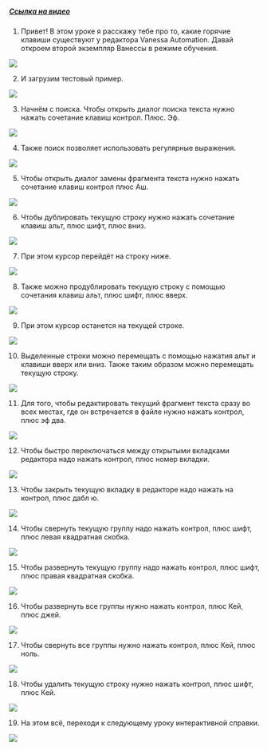 ﻿##### [Ссылка на видео](https://youtu.be/SvA1CXyGrf4)

001. Привет! В этом уроке я расскажу тебе про то, какие горячие клавиши существуют у редактора Vanessa Automation. Давай откроем второй экземпляр Ванессы в режиме обучения.

![](https://vanessa-files.do.bit-erp.ru/Doc/1.2.041.1/MD/Глава08/images/000_ГорячиеКлавишиРедактора.png)

002. И загрузим тестовый пример.

![](https://vanessa-files.do.bit-erp.ru/Doc/1.2.041.1/MD/Глава08/images/005_ГорячиеКлавишиРедактора.png)

003. Начнём с поиска. Чтобы открыть диалог поиска текста нужно нажать сочетание клавиш контрол. Плюс. Эф.

![](https://vanessa-files.do.bit-erp.ru/Doc/1.2.041.1/MD/Глава08/images/008_ГорячиеКлавишиРедактора.png)

004. Также поиск позволяет использовать регулярные выражения.

![](https://vanessa-files.do.bit-erp.ru/Doc/1.2.041.1/MD/Глава08/images/014_ГорячиеКлавишиРедактора.png)

005. Чтобы открыть диалог замены фрагмента текста нужно нажать сочетание клавиш контрол плюс Аш.

![](https://vanessa-files.do.bit-erp.ru/Doc/1.2.041.1/MD/Глава08/images/017_ГорячиеКлавишиРедактора.png)

006. Чтобы дублировать текущую строку нужно нажать сочетание клавиш альт, плюс шифт, плюс вниз.

![](https://vanessa-files.do.bit-erp.ru/Doc/1.2.041.1/MD/Глава08/images/027_ГорячиеКлавишиРедактора.png)

007. При этом курсор перейдёт на строку ниже.

![](https://vanessa-files.do.bit-erp.ru/Doc/1.2.041.1/MD/Глава08/images/030_ГорячиеКлавишиРедактора.png)

008. Также можно продублировать текущую строку с помощью сочетания клавиш альт, плюс шифт, плюс вверх.

![](https://vanessa-files.do.bit-erp.ru/Doc/1.2.041.1/MD/Глава08/images/033_ГорячиеКлавишиРедактора.png)

009. При этом курсор останется на текущей строке.

![](https://vanessa-files.do.bit-erp.ru/Doc/1.2.041.1/MD/Глава08/images/036_ГорячиеКлавишиРедактора.png)

010. Выделенные строки можно перемещать с помощью нажатия альт и клавиши вверх или вниз. Также таким образом можно перемещать текущую строку.

![](https://vanessa-files.do.bit-erp.ru/Doc/1.2.041.1/MD/Глава08/images/039_ГорячиеКлавишиРедактора.png)

011. Для того, чтобы редактировать текущий фрагмент текста сразу во всех местах, где он встречается в файле нужно нажать контрол, плюс эф два.

![](https://vanessa-files.do.bit-erp.ru/Doc/1.2.041.1/MD/Глава08/images/044_ГорячиеКлавишиРедактора.png)

012. Чтобы быстро переключаться между открытыми вкладками редактора надо нажать контрол, плюс номер вкладки.

![](https://vanessa-files.do.bit-erp.ru/Doc/1.2.041.1/MD/Глава08/images/049_ГорячиеКлавишиРедактора.png)

013. Чтобы закрыть текущую вкладку в редакторе надо нажать на контрол, плюс дабл ю.

![](https://vanessa-files.do.bit-erp.ru/Doc/1.2.041.1/MD/Глава08/images/054_ГорячиеКлавишиРедактора.png)

014. Чтобы свернуть текущую группу надо нажать контрол, плюс шифт, плюс левая квадратная скобка.

![](https://vanessa-files.do.bit-erp.ru/Doc/1.2.041.1/MD/Глава08/images/059_ГорячиеКлавишиРедактора.png)

015. Чтобы развернуть текущую группу надо нажать контрол, плюс шифт, плюс правая квадратная скобка.

![](https://vanessa-files.do.bit-erp.ru/Doc/1.2.041.1/MD/Глава08/images/064_ГорячиеКлавишиРедактора.png)

016. Чтобы развернуть все группы нужно нажать контрол, плюс Кей, плюс джей.

![](https://vanessa-files.do.bit-erp.ru/Doc/1.2.041.1/MD/Глава08/images/069_ГорячиеКлавишиРедактора.png)

017. Чтобы свернуть все группы нужно нажать контрол, плюс Кей, плюс ноль.

![](https://vanessa-files.do.bit-erp.ru/Doc/1.2.041.1/MD/Глава08/images/074_ГорячиеКлавишиРедактора.png)

018. Чтобы удалить текущую строку нужно нажать контрол, плюс шифт, плюс Кей.

![](https://vanessa-files.do.bit-erp.ru/Doc/1.2.041.1/MD/Глава08/images/079_ГорячиеКлавишиРедактора.png)

019. На этом всё, переходи к следующему уроку интерактивной справки.

![](https://vanessa-files.do.bit-erp.ru/Doc/1.2.041.1/MD/Глава08/images/082_ГорячиеКлавишиРедактора.png)
